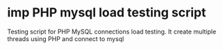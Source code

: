 # imp PHP mysql load testing script

Testing script for PHP MySQL connections load testing. It create multiple threads using PHP and connect to mysql
